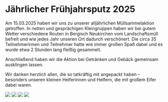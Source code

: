 # Jährlicher Frühjahrsputz 2025

Am 15.03.2025 haben wir uns zu unserer alljährlichen Müllsammelaktion getroffen. In netten und gesprächigen Kleingruppen haben wir bei gutem Wetter verschiedene Routen in Bergisch Neukirchen vom Landschaftsmüll befreit und wie jedes Jahr unseren Ort dadurch verschönert. Die circa 35 Teilnehmerinnen und Teilnehmer hatte wie immer großen Spaß dabei und es wurde etwa 2 Stunden lang fleißig gesammelt.

Anschließend haben wir die Aktion bei Getränken und Gebäck gemeinsam ausklingen lassen.

Wir danken herzlich allen, die so tatkräftig mit angepackt haben – besonders unseren kleinen Helferinnen und Helfern, die mit großem Eifer dabei waren.

<images>
    <img src="docs/neues/20250301-imgs/image1.jpg" />
    <img src="docs/neues/20250301-imgs/image2.jpg" />
    <img src="docs/neues/20250301-imgs/image3.jpg" />
    <img src="docs/neues/20250301-imgs/image4.jpg" />
</images>